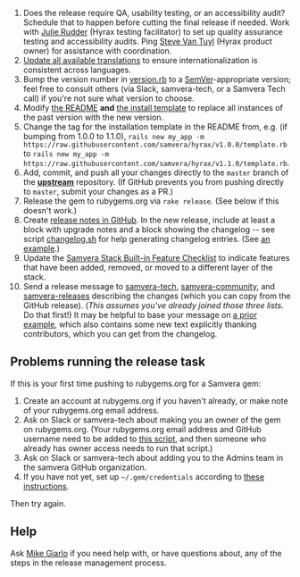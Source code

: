 1. Does the release require QA, usability testing, or an accessibility audit? Schedule that to happen before cutting the final release if needed. Work with [Julie Rudder](https://github.com/julesies) (Hyrax testing facilitator) to set up quality assurance testing and accessibility audits. Ping [Steve Van Tuyl](https://github.com/vantuyls) (Hyrax product owner) for assistance with coordination.
1. [Update all available translations](https://github.com/samvera/hyrax/wiki/Translations-(internationalization)) to ensure internationalization is consistent across languages.
1. Bump the version number in [version.rb](https://github.com/samvera/hyrax/blob/master/lib/hyrax/version.rb) to a [SemVer](http://semver.org/)-appropriate version; feel free to consult others (via Slack, samvera-tech, or a Samvera Tech call) if you're not sure what version to choose.
1. Modify [the README](https://github.com/samvera/hyrax/blob/master/README.md) **and** [the install template](https://github.com/samvera/hyrax/blob/master/template.rb) to replace all instances of the past version with the new version.
1. Change the tag for the installation template in the README from, e.g. (if bumping from 1.0.0 to 1.1.0), `rails new my_app -m https://raw.githubusercontent.com/samvera/hyrax/v1.0.0/template.rb` to `rails new my_app -m https://raw.githubusercontent.com/samvera/hyrax/v1.1.0/template.rb`.
1. Add, commit, and push all your changes directly to the `master` branch of the **[upstream](https://github.com/samvera/hyrax)** repository. (If GitHub prevents you from pushing directly to `master`, submit your changes as a PR.)
1. Release the gem to rubygems.org via `rake release`. (See below if this doesn't work.)
1. Create [release notes in GitHub](https://github.com/samvera/hyrax/releases/new). In the new release, include at least a block with upgrade notes and a block showing the changelog -- see script [changelog.sh](https://github.com/samvera/hydra/blob/master/script/changelog.sh) for help generating changelog entries. (See [an example](https://github.com/samvera/hyrax/releases/tag/v2.0.0).)
1. Update the [Samvera Stack Built-in Feature Checklist](https://wiki.duraspace.org/display/samvera/Built-in+Feature+Checklist) to indicate features that have been added, removed, or moved to a different layer of the stack.
1. Send a release message to [samvera-tech](mailto:samvera-tech@googlegroups.com), [samvera-community](mailto:samvera-community@googlegroups.com), and [samvera-releases](mailto:samvera-releases@googlegroups.com) describing the changes (which you can copy from the GitHub release). (*This assumes you've already joined those three lists.* Do that first!) It may be helpful to base your message on [a prior example](https://groups.google.com/forum/#!topic/samvera-releases/SvQAhtIgpqA), which also contains some new text explicitly thanking contributors, which you can get from the changelog.

## Problems running the release task

If this is your first time pushing to rubygems.org for a Samvera gem:
  1. Create an account at rubygems.org if you haven't already, or make note of your rubygems.org email address.
  1. Ask on Slack or samvera-tech about making you an owner of the gem on rubygems.org. (Your rubygems.org email address and GitHub username need to be added to [this script](https://github.com/samvera/hydra/blob/master/script/grant_revoke_gem_authority.rb#L19), and then someone who already has owner access needs to run that script.)
  1. Ask on Slack or samvera-tech about adding you to the Admins team in the samvera GitHub organization.
  1. If you have not yet, set up `~/.gem/credentials` according to [these instructions](https://rubygems.org/profile/edit).

Then try again.

## Help

Ask [Mike Giarlo](https://github.com/mjgiarlo) if you need help with, or have questions about, any of the steps in the release management process.